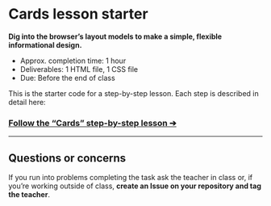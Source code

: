 # Cards lesson starter

**Dig into the browser’s layout models to make a simple, flexible informational design.**

- Approx. completion time: 1 hour
- Deliverables: 1 HTML file, 1 CSS file
- Due: Before the end of class

This is the starter code for a step-by-step lesson. Each step is described in detail here:

### [**Follow the “Cards” step-by-step lesson ➔**](https://learn-the-web.algonquindesign.ca/courses/web-dev-1/cards/)

---

## Questions or concerns

If you run into problems completing the task ask the teacher in class or, if you’re working outside of class, **create an Issue on your repository and tag the teacher**.
